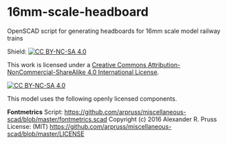 # 16mm-scale-headboard
OpenSCAD script for generating headboards for 16mm scale model railway trains

Shield: [![CC BY-NC-SA 4.0][cc-by-nc-sa-shield]][cc-by-nc-sa]

This work is licensed under a
[Creative Commons Attribution-NonCommercial-ShareAlike 4.0 International License][cc-by-nc-sa].

[![CC BY-NC-SA 4.0][cc-by-nc-sa-image]][cc-by-nc-sa]

[cc-by-nc-sa]: http://creativecommons.org/licenses/by-nc-sa/4.0/
[cc-by-nc-sa-image]: https://licensebuttons.net/l/by-nc-sa/4.0/88x31.png
[cc-by-nc-sa-shield]: https://img.shields.io/badge/License-CC%20BY--NC--SA%204.0-lightgrey.svg

This model uses the following openly licensed components. 

**Fontmetrics**
Script: https://github.com/arpruss/miscellaneous-scad/blob/master/fontmetrics.scad
Copyright (c) 2016 Alexander R. Pruss
License: (MIT) https://github.com/arpruss/miscellaneous-scad/blob/master/LICENSE

